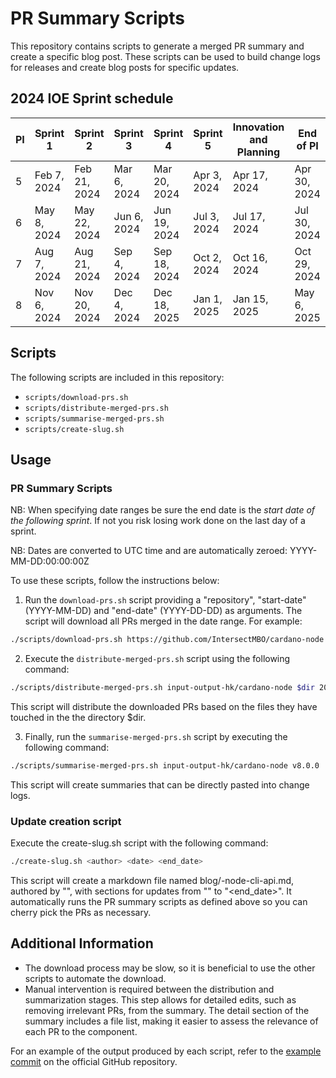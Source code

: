 # PR Summary Scripts

This repository contains scripts to generate a merged PR summary and create a specific blog post. These scripts can be used to build change logs for releases and create blog posts for specific updates.


## 2024 IOE Sprint schedule 

| PI | Sprint 1    | Sprint 2    | Sprint 3    | Sprint 4    | Sprint 5    | Innovation and Planning | End of PI    |
|----|-------------|-------------|-------------|-------------|-------------|-------------------------|--------------|
| 5  | Feb 7, 2024 | Feb 21, 2024| Mar 6, 2024 | Mar 20, 2024| Apr 3, 2024 | Apr 17, 2024            | Apr 30, 2024 |
| 6  | May 8, 2024 | May 22, 2024| Jun 6, 2024 | Jun 19, 2024| Jul 3, 2024 | Jul 17, 2024            | Jul 30, 2024 |
| 7  | Aug 7, 2024 | Aug 21, 2024| Sep 4, 2024 | Sep 18, 2024| Oct 2, 2024 | Oct 16, 2024            | Oct 29, 2024 |
| 8  | Nov 6, 2024 | Nov 20, 2024| Dec 4, 2024 | Dec 18, 2025| Jan 1, 2025 | Jan 15, 2025            | May 6, 2025  |


## Scripts

The following scripts are included in this repository:

- `scripts/download-prs.sh`
- `scripts/distribute-merged-prs.sh`
- `scripts/summarise-merged-prs.sh`
- `scripts/create-slug.sh`

## Usage

### PR Summary Scripts

NB: When specifying date ranges be sure the end date is the _start date of the following sprint_. If not you risk losing work done on the last day of a sprint. 

NB: Dates are converted to UTC time and are automatically zeroed: YYYY-MM-DD:00:00:00Z

To use these scripts, follow the instructions below:

1. Run the `download-prs.sh` script providing a "repository", "start-date" (YYYY-MM-DD) and "end-date" (YYYY-DD-DD) as arguments. The script will download all PRs merged in the date range. For example:

```bash
./scripts/download-prs.sh https://github.com/IntersectMBO/cardano-node.git  2023-06-30 2023-07-30
```

2. Execute the `distribute-merged-prs.sh` script using the following command:

```bash
./scripts/distribute-merged-prs.sh input-output-hk/cardano-node $dir 2023-06-30 2023-07-30
```

This script will distribute the downloaded PRs based on the files they have touched in the the directory $dir.

3. Finally, run the `summarise-merged-prs.sh` script by executing the following command:

```bash
./scripts/summarise-merged-prs.sh input-output-hk/cardano-node v8.0.0
```

This script will create summaries that can be directly pasted into change logs.

### Update creation script

Execute the create-slug.sh script with the following command:

```bash
./create-slug.sh <author> <date> <end_date>
```
This script will create a markdown file named blog/<date>-node-cli-api.md, authored by "<author>", with sections for updates from "<date>" to "<end_date>". It automatically runs the PR summary scripts as defined above so you can cherry pick the PRs as necessary. 


## Additional Information

- The download process may be slow, so it is beneficial to use the other scripts to automate the download.
- Manual intervention is required between the distribution and summarization stages. This step allows for detailed edits, such as removing irrelevant PRs, from the summary. The detail section of the summary includes a file list, making it easier to assess the relevance of each PR to the component.

For an example of the output produced by each script, refer to the [example commit](https://github.com/input-output-hk/cardano-node/pull/5137/commits) on the official GitHub repository.
